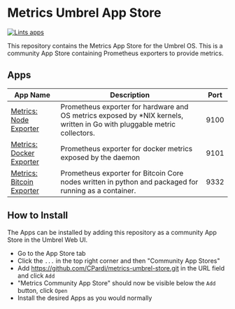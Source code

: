 # Metrics Umbrel App Store

[![Lints apps](https://github.com/CPardi/metrics-umbrel-store/actions/workflows/lint.yml/badge.svg)](https://github.com/CPardi/metrics-umbrel-store/actions/workflows/lint.yml)

This repository contains the Metrics App Store for the Umbrel OS. This is a community App Store containing Prometheus exporters to provide metrics.

## Apps

| App Name                                                                            | Description                                                                                                               | Port |
|-------------------------------------------------------------------------------------|---------------------------------------------------------------------------------------------------------------------------|------|
| [Metrics: Node Exporter](https://github.com/prometheus/node_exporter)               | Prometheus exporter for hardware and OS metrics exposed by *NIX kernels, written in Go with pluggable metric collectors.  | 9100 |
| [Metrics: Docker Exporter](https://docs.docker.com/engine/daemon/prometheus/)       | Prometheus exporter for docker metrics exposed by the daemon                                                              | 9101 |
| [Metrics: Bitcoin Exporter](https://github.com/jvstein/bitcoin-prometheus-exporter) | Prometheus exporter for Bitcoin Core nodes written in python and packaged for running as a container.                     | 9332 |

## How to Install

The Apps can be installed by adding this repository as a community App Store in the Umbrel Web UI. 

 - Go to the App Store tab
 - Click the `...` in the top right corner and then "Community App Stores"
 - Add https://github.com/CPardi/metrics-umbrel-store.git in the URL field and click `Add`
 - "Metrics Community App Store" should now be visible below the `Add` button, click `Open`
 - Install the desired Apps as you would normally
